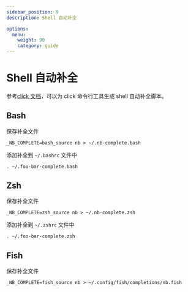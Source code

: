 ```yaml
---
sidebar_position: 9
description: Shell 自动补全

options:
  menu:
    weight: 90
    category: guide
---
```


# Shell 自动补全

参考[click 文档](https://click.palletsprojects.com/en/8.1.x/shell-completion/)，可以为 click 命令行工具生成 shell 自动补全脚本。

## Bash

保存补全文件

```shell
_NB_COMPLETE=bash_source nb > ~/.nb-complete.bash
```

添加补全到 `~/.bashrc` 文件中

```bash title="~/.bashrc"
. ~/.foo-bar-complete.bash
```

## Zsh

保存补全文件

```shell
_NB_COMPLETE=zsh_source nb > ~/.nb-complete.zsh
```

添加补全到 `~/.zshrc` 文件中

```bash title="~/.zshrc"
. ~/.foo-bar-complete.zsh
```

## Fish

保存补全文件

```shell
_NB_COMPLETE=fish_source nb > ~/.config/fish/completions/nb.fish
```
